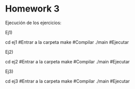 # Homework 3

Ejecución de los ejercicios:

Ej1)

cd ej1		#Entrar a la carpeta
make            #Compilar
./main		#Ejecutar


Ej2)

cd ej2		#Entrar a la carpeta
make            #Compilar
./main		#Ejecutar


Ej3)

cd ej3		#Entrar a la carpeta
make            #Compilar
./main		#Ejecutar